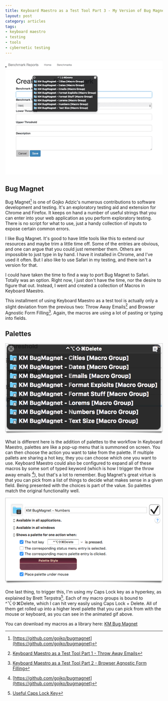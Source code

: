 ```yaml
---
title: Keyboard Maestro as a Test Tool Part 3 - My Version of Bug Magnet
layout: post
category: articles
tags:
- keyboard maestro
- testing
- tools
- cybernetic testing
---
```

![Keyboard Maestro implementation of Bug Magnet](/images/keyboard_maestro_bug_magnet.gif)

## Bug Magnet 

Bug Magnet[^1] is one of Gojko Adzic's numerous contributions to software development and testing. It's an exploratory testing aid and extension for Chrome and Firefox. It keeps on hand a number of useful strings that you can enter into your web application as you perform exploratory testing. There is no script for what to use, just a handy collection of inputs to expose certain common errors. 

I like Bug Magnet. It's good to have little tools like this to extend our resources and maybe trim a little time off. Some of the entries are obvious, and one can argue that you could just remember them. Others are impossible to just type in by hand. I have it installed in Chrome, and I've used it often. But I also like to use Safari in my testing, and there isn't a version for that. 

I could have taken the time to find a way to port Bug Magnet to Safari. Totally was an option. Right now, I just don't have the time, nor the desire to figure that out. Instead, I went and created a collection of Macros in Keyboard Maestro.


This installment of using Keyboard Maestro as a test tool is actually only a slight deviation from the previous two: Throw Away Emails[^2] and Browser Agnostic Form Filling[^3]. Again, the macros are using a lot of pasting or typing into fields. 

## Palettes
![Roll-up Palette](/images/keyboard_maestro_rollup_palette.png)

What is different here is the addition of palettes to the workflow In Keyboard Maestro, palettes are like a pop-up menu that is summoned on screen. You can then choose the action you want to take from the palette. If multiple pallets are sharing a hot key, they you can choose which one you want to use. Keyboard Maestro could also be configured to expand all of these macros by some sort of typed keyword (which is how I trigger the throw away emails [^1]), but that's a lot to remember. Bug Magnet's great virtue is that you can pick from a list of things to decide what makes sense in a given field. Being presented with the choices is part of the value. So palettes match the original functionality well.

![Keyboard Maestro Palette for group](/images/macro_group_configure_with_palette.png)

One last thing, to trigger this, I'm using my Caps Lock key as a hyperkey, as explained by Brett Terpstra[^4]. Each of my macro groups is bound to ^⌥⇧⌘Delete, which I can hit very easily using Caps Lock + Delete. All of them get rolled up into a higher level palette that you can pick from with the mouse or keyboard, as you can see in the animated gif above.


You can download my macros as a library here: [KM Bug Magnet](/downloads/KM_Bug_Magnet.kmlibrary)

[^1]: [https://github.com/gojko/bugmagnet](https://github.com/gojko/bugmagnet)
[^2]: [Keyboard Maestro as a Test Tool Part 1 - Throw Away Emails](/articles/2016/04/28/keyboard-maestro-as-a-test-tool-part-1-throw-away-emails.html)
[^3]: [Keyboard Maestro as a Test Tool Part 2 - Browser Agnostic Form Filling](/articles/2016/05/08/keyboard-maestro-as-a-test-tool-part-2-browser-agnostic-form-filling.html)
[^4]: [Useful Caps Lock Key](http://brettterpstra.com/2012/12/08/a-useful-caps-lock-key/)
